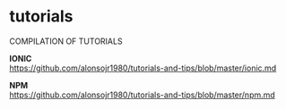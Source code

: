 # tutorials
COMPILATION OF TUTORIALS

**IONIC**<br>
https://github.com/alonsojr1980/tutorials-and-tips/blob/master/ionic.md

**NPM**<br>
https://github.com/alonsojr1980/tutorials-and-tips/blob/master/npm.md
